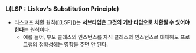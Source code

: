 ### L(LSP : Liskov's Substitution Principle)
- 리스코프 치환 원칙([[LSP]])는 **서브타입은 그것의 기반 타입으로 치환될 수 있어야 한다**는 원칙이다.
	- 예를 들어, 부모 클래스의 인스턴스를 자식 클래스의 인스턴스로 대체해도 프로그램의 정확성에는 영향을 주면 안 된다.